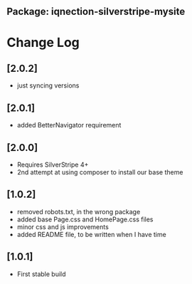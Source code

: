 ## Package: iqnection-silverstripe-mysite
# Change Log

## [2.0.2]
- just syncing versions

## [2.0.1]
- added BetterNavigator requirement

## [2.0.0]
- Requires SilverStripe 4+
- 2nd attempt at using composer to install our base theme

## [1.0.2]
- removed robots.txt, in the wrong package
- added base Page.css and HomePage.css files
- minor css and js improvements
- added README file, to be written when I have time


## [1.0.1]
- First stable build